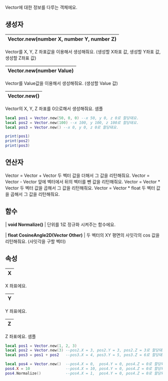 Vector에 대한 정보를 다루는 객체에요. 
## **생성자**


| **Vector.new(number X, number Y, number Z)** |
| :--- |
Vector를 X, Y, Z 좌표값을 이용해서 생성해줘요. (생성할 X좌표 값, 생성할 Y좌표 값, 생성할 Z좌표 값) 

| **Vector.new(number Value)** |
| :--- |
Vector를 Value값을 이용해서 생성해줘요. (생성할 Value 값) 

| **Vector.new()** |
| :--- |
Vector의 X, Y, Z 좌표를 0으로해서 생성해줘요. 
샘플 

```lua
local pos1 = Vector.new(50, 0, 0) --x 50, y 0, z 0로 할당돼요.
local pos2 = Vector.new(100) --x 100, y 100, z 100로 할당돼요.
local pos3 = Vector.new() --x 0, y 0, z 0로 할당돼요.

print(pos1)
print(pos2)
print(pos3)
```
## **연산자**

Vector = Vector + Vector 
두 벡터 값을 더해서 그 값을 리턴해줘요. 
Vector = Vector - Vector 
앞에 벡터에서 뒤의 벡터를 뺀 값을 리턴해줘요. 
Vector = Vector * Vector 
두 벡터 값을 곱해서 그 값을 리턴해줘요. 
Vector = Vector * float 
두 벡터 값을 곱해서 그 값을 리턴해줘요. 
## **함수**



| **void Normalize()** |
단위를 1로 정규화 시켜주는 함수에요. 


| **float CosineAngle2D(Vector Other)** |
두 벡터의 XY 평면의 사잇각의 cos 값을 리턴해줘요. (사잇각을 구할 벡터) 
## **속성**


| **X** |
| :--- |
X 좌표에요. 

| **Y** |
| :--- |
Y 좌표에요. 

| **Z** |
| :--- |
Z 좌표에요. 
샘플 

```lua
local pos1 = Vector.new(1, 2, 3)
local pos2 = Vector.new(3) --pos2.X = 3, pos2.Y = 3, pos2.Z = 3로 할당돼요.
local pos3 = pos1 + pos2   --pos3.X = 4, pos3.Y = 5, pos3.Z = 6로 할당돼요.

local pos4 = Vector.new()  --pos4.X = 0,  pos4.Y = 0, pos4.Z = 0로 할당돼요.
pos4.X = 10                --pos4.X = 10, pos4.Y = 0, pos4.Z = 0로 할당돼요.
pos4.Normalize()           --pos4.X = 1,  pos4.Y = 0, pos4.Z = 0로 할당돼요.
```
